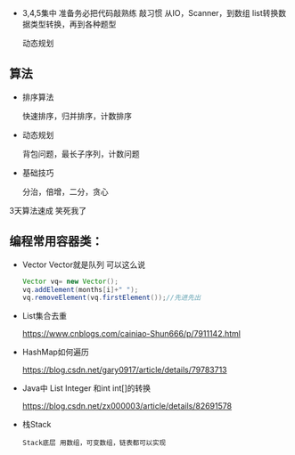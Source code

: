 - 3,4,5集中 准备务必把代码敲熟练 敲习惯 从IO，Scanner，到数组 list转换数据类型转换，再到各种题型

  动态规划





## 算法

- 排序算法

  快速排序，归并排序，计数排序

  

  

- 动态规划

  背包问题，最长子序列，计数问题

- 基础技巧

  分治，倍增，二分，贪心





3天算法速成 笑死我了



## 编程常用容器类：

- Vector Vector就是队列 可以这么说

  ```Java
  Vector vq= new Vector();
  vq.addElement(months[i]+" ");
  vq.removeElement(vq.firstElement());//先进先出
  ```

  

- List集合去重

  https://www.cnblogs.com/cainiao-Shun666/p/7911142.html

- HashMap如何遍历

  https://blog.csdn.net/gary0917/article/details/79783713

- Java中 List Integer 和int int[]的转换

  <https://blog.csdn.net/zx000003/article/details/82691578>

- 栈Stack

  ```
  Stack底层 用数组，可变数组，链表都可以实现
  ```

  